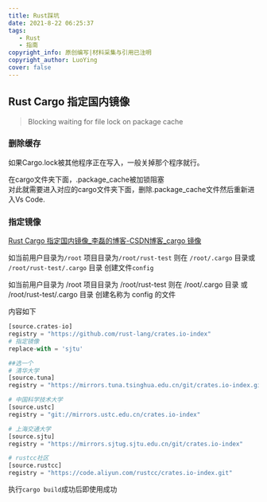 ```yaml
---
title: Rust踩坑
date: 2021-8-22 06:25:37
tags: 
   - Rust
   - 指南
copyright_info: 原创编写|材料采集与引用已注明
copyright_author: LuoYing
cover: false
---
```


## Rust Cargo 指定国内镜像

> Blocking waiting for file lock on package cache
>

### 删除缓存

如果Cargo.lock被其他程序正在写入，一般关掉那个程序就行。

在cargo文件夹下面，.package_cache被加锁阻塞<br />对此就需要进入对应的cargo文件夹下面，删除.package_cache文件然后重新进入Vs Code.

### 指定镜像

[Rust Cargo 指定国内镜像_李磊的博客-CSDN博客_cargo 镜像](https://blog.csdn.net/setlilei/article/details/106204105?utm_medium=distribute.pc_relevant.none-task-blog-2%7Edefault%7EBlogCommendFromMachineLearnPai2%7Edefault-2.base&depth_1-utm_source=distribute.pc_relevant.none-task-blog-2%7Edefault%7EBlogCommendFromMachineLearnPai2%7Edefault-2.base)

如当前用户目录为`/root` 项目目录为`/root/rust-test` 则在 `/root/.cargo` 目录或 `/root/rust-test/.cargo` 目录 创建文件`config`

如当前用户目录为 /root 项目目录为 /root/rust-test 则在 /root/.cargo 目录 或 /root/rust-test/.cargo 目录 创建名称为 config 的文件

内容如下

```python
[source.crates-io]
registry = "https://github.com/rust-lang/crates.io-index"
# 指定镜像
replace-with = 'sjtu'

##选一个
# 清华大学
[source.tuna]
registry = "https://mirrors.tuna.tsinghua.edu.cn/git/crates.io-index.git"

# 中国科学技术大学
[source.ustc]
registry = "git://mirrors.ustc.edu.cn/crates.io-index"

# 上海交通大学
[source.sjtu]
registry = "https://mirrors.sjtug.sjtu.edu.cn/git/crates.io-index"

# rustcc社区
[source.rustcc]
registry = "https://code.aliyun.com/rustcc/crates.io-index.git"
```

执行`cargo build`成功后即使用成功